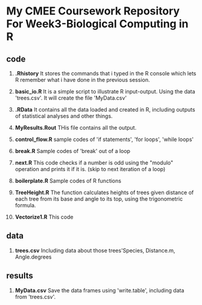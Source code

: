 # My CMEE Coursework Repository For Week3-Biological Computing in R

## code
1. **.Rhistory**
It stores the commands that i typed in the R console which lets R remember what i have done in the previous session.

2. **basic_io.R**
It is a simple script to illustrate R input-output. Using the data 'trees.csv'. It will create the file 'MyData.csv'

3. **.RData**
It contains all the data loaded and created in R, including outputs of statistical analyses and other things.

4. **MyResults.Rout**
THis file contains all the output.

5. **control_flow.R**
sample codes of 'if statements', 'for loops', 'while loops'

6. **break.R**
Sample codes of 'break' out of a loop 

7. **next.R**
This code checks if a number is odd using the "modulo" operation and prints it if it is. (skip to next iteration of a loop)

8. **boilerplate.R**
Sample codes of R functions

9. **TreeHeight.R**
The function calculates heights of trees given distance of each tree from its base and angle to its top, using the trigonometric formula.

10. **Vectorize1.R**
This code 


## data
1. **trees.csv**
Including data about those trees'Species, Distance.m, Angle.degrees
## results
1. **MyData.csv**
Save the data frames using 'write.table', including data from 'trees.csv'.
